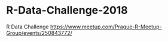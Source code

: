 # R-Data-Challenge-2018
R Data Challenge https://www.meetup.com/Prague-R-Meetup-Group/events/250843772/
